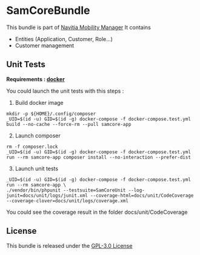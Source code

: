 SamCoreBundle
=============

This bundle is part of [Navitia Mobility Manager](https://github.com/CanalTP/navitia-mobility-manager)
It contains
- Entities (Application, Customer, Role...)
- Customer management

Unit Tests
----------

<b>Requirements : [docker](https://docs.docker.com/get-docker/)</b>

You could launch the unit tests with this steps :

1. Build docker image
```
mkdir -p ${HOME}/.config/composer
_UID=$(id -u) GID=$(id -g) docker-compose -f docker-compose.test.yml build --no-cache --force-rm --pull samcore-app
```
2. Launch composer
```
rm -f composer.lock
_UID=$(id -u) GID=$(id -g) docker-compose -f docker-compose.test.yml run --rm samcore-app composer install --no-interaction --prefer-dist
```
3. Launch unit tests
```
_UID=$(id -u) GID=$(id -g) docker-compose -f docker-compose.test.yml run --rm samcore-app \
./vendor/bin/phpunit --testsuite=SamCoreUnit --log-junit=docs/unit/logs/junit.xml --coverage-html=docs/unit/CodeCoverage --coverage-clover=docs/unit/logs/coverage.xml
```
You could see the coverage result in the folder docs/unit/CodeCoverage

License
-------

This bundle is released under the [GPL-3.0 License](LICENSE)
